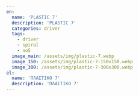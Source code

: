 ```yaml
---
en:
  name: 'PLASTIC 7'
  description: 'PLASTIC 7'
  categories: driver
  tags:
    - driver
    - spiral
    - no5
  image_main: /assets/img/plastic-7.webp
  image_150: /assets/img/plastic-7-150x150.webp
  image_300: /assets/img/plastic-7-300x300.webp
el:
  name: 'ΠΛΑΣΤΙΚΟ 7'
  description: 'ΠΛΑΣΤΙΚΟ 7'
---
```

